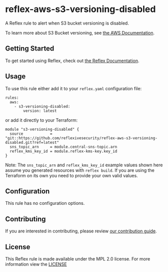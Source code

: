 # reflex-aws-s3-versioning-disabled
A Reflex rule to alert when S3 bucket versioning is disabled.

To learn more about S3 Bucket versioning, see [the AWS Documentation](https://docs.aws.amazon.com/AmazonS3/latest/dev/Versioning.html).

## Getting Started
To get started using Reflex, check out [the Reflex Documentation](https://docs.cloudmitigator.com/).

## Usage
To use this rule either add it to your `reflex.yaml` configuration file:
```
rules:
  aws:
    - s3-versioning-disabled:
        version: latest
```

or add it directly to your Terraform:
```
module "s3-versioning-disabled" {
  source            = "git::https://github.com/reflexivesecurity/reflex-aws-s3-versioning-disabled.git?ref=latest"
  sns_topic_arn     = module.central-sns-topic.arn
  reflex_kms_key_id = module.reflex-kms-key.key_id
}
```

Note: The `sns_topic_arn` and `reflex_kms_key_id` example values shown here assume you generated resources with `reflex build`. If you are using the Terraform on its own you need to provide your own valid values.

## Configuration
This rule has no configuration options.

## Contributing
If you are interested in contributing, please review [our contribution guide](https://docs.cloudmitigator.com/about/contributing.html).

## License
This Reflex rule is made available under the MPL 2.0 license. For more information view the [LICENSE](https://github.com/reflexivesecurity/reflex-aws-s3-versioning-disabled/blob/master/LICENSE)
